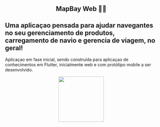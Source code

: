 <h2 align="Center">MapBay Web 🚢🎡</h2>

## Uma aplicaçao pensada para ajudar navegantes no seu gerenciamento de produtos, carregamento de navio e gerencia de viagem, no geral!

<p align="center">
<p align="left">Aplicaçao em fase inicial, sendo construida para aplicaçao de conhecimentos em Flutter, inicialmente web e com protótipo mobile a ser desenvolvido.</p>
</p>

<p align="center">
<a href="https://github.com/isaelEPJ">
  <img height="150em" src="https://flutter.dev/assets/flutter-lockup-1caf6476beed76adec3c477586da54de6b552b2f42108ec5bc68dc63bae2df75.png"/>
</a>
</p>
